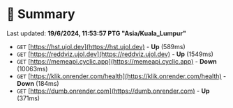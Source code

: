 # 📖 Summary
Last updated: **19/6/2024, 11:53:57 PTG "Asia/Kuala_Lumpur"**

- `GET` [https://hst.ujol.dev](https://hst.ujol.dev) - **Up** (589ms)
- `GET` [https://reddviz.ujol.dev](https://reddviz.ujol.dev) - **Up** (1549ms)
- `GET` [https://memeapi.cyclic.app](https://memeapi.cyclic.app) - **Down** (10063ms)
- `GET` [https://klik.onrender.com/health](https://klik.onrender.com/health) - **Down** (184ms)
- `GET` [https://dumb.onrender.com](https://dumb.onrender.com) - **Up** (371ms)
